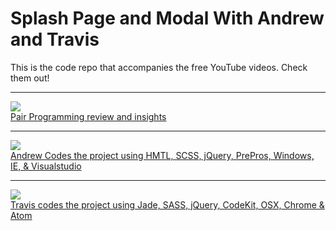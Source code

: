 # Splash Page and Modal With Andrew and Travis

This is the code repo that accompanies the free YouTube videos. Check them out!

***

<a href="https://youtu.be/ki3Izu3EcYI"><img src="https://i.ytimg.com/vi/ki3Izu3EcYI/mqdefault.jpg"><br>
Pair Programming review and insights</a>

***

<a href="https://www.youtube.com/watch?v=e6JZdj_LY0Y"><img src="https://i.ytimg.com/vi/e6JZdj_LY0Y/mqdefault.jpg"><br>
Andrew Codes the project using HMTL, SCSS, jQuery, PrePros, Windows, IE, & Visualstudio</a>

***

<a href="https://www.youtube.com/watch?v=jMW0bmrb2n4"><img src="https://i.ytimg.com/vi/jMW0bmrb2n4/mqdefault.jpg"><br>
Travis codes the project using Jade, SASS, jQuery, CodeKit, OSX, Chrome & Atom </a>
